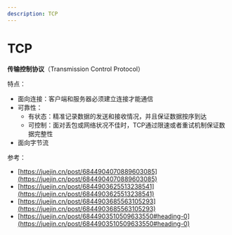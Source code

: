 ```yaml
---
description: TCP
---
```


# TCP

**传输控制协议**（Transmission Control Protocol）

特点：

* 面向连接：客户端和服务器必须建立连接才能通信
* 可靠性：
  * 有状态：精准记录数据的发送和接收情况，并且保证数据按序到达
  * 可控制：面对丢包或网络状况不佳时，TCP通过限速或者重试机制保证数据完整性
* 面向字节流



参考：

* [https://juejin.cn/post/6844904070889603085](https://juejin.cn/post/6844904070889603085)
* [https://juejin.cn/post/6844903625513238541](https://juejin.cn/post/6844903625513238541)
* [https://juejin.cn/post/6844903685563105293](https://juejin.cn/post/6844903685563105293)
* [https://juejin.cn/post/6844903510509633550#heading-0](https://juejin.cn/post/6844903510509633550#heading-0)

